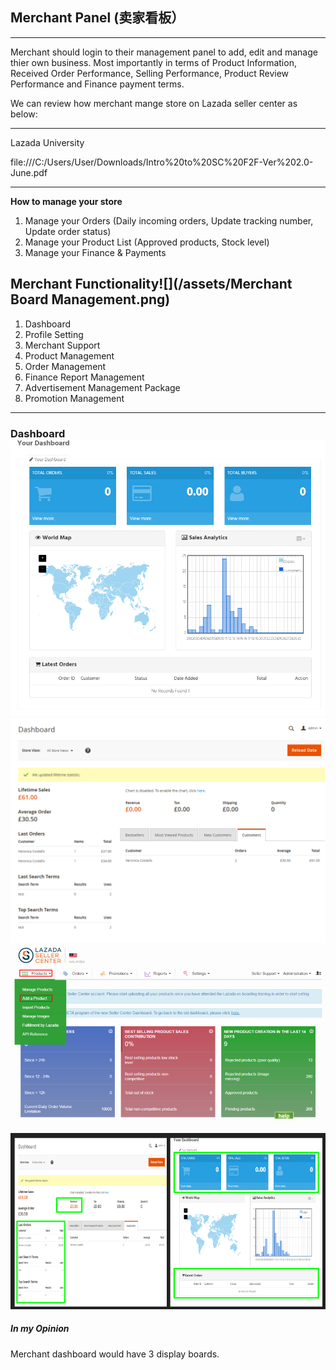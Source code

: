 ## Merchant Panel \(卖家看板）

---

Merchant should login to their management panel to add, edit and manage thier own business. Most importantly in terms of Product Information, Received Order Performance, Selling Performance, Product Review Performance and Finance payment terms.

We can review how merchant mange store on Lazada seller center as below:

---

Lazada University

file:///C:/Users/User/Downloads/Intro%20to%20SC%20F2F-Ver%202.0-June.pdf

---

**How to manage your store**

1. Manage your Orders \(Daily incoming orders, Update tracking number, Update order status\)
2. Manage your Product List \(Approved products, Stock level\)
3. Manage your Finance & Payments 

## **Merchant Functionality**![](/assets/Merchant Board Management.png)

1. Dashboard 
2. Profile Setting 
3. Merchant Support 
4. Product Management 
5. Order Management
6. Finance Report Management 
7. Advertisement Management Package 
8. Promotion Management 

---

### **Dashboard**![](/assets/Mdashboard.png)![](/assets/Dashboard2.png)![](/assets/MLazada.png)

#### ![](/assets/Mpanel1.png)

##### In my Opinion

Merchant dashboard would have 3 display boards.





